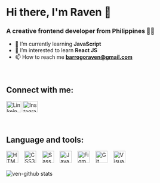 # Hi there, I'm Raven 👋

### A creative frontend developer from Philippines 👨‍💻

- 🌱 I’m currently learning **JavaScript**
- 👀 I’m interested to learn **React JS**
- 📫 How to reach me **barrogoraven@gmail.com**

<br/>

## Connect with me:

<a href="https://linkedin.com/in/raven-barrogo" target="blank"><img align="center" src="https://raw.githubusercontent.com/rahuldkjain/github-profile-readme-generator/master/src/images/icons/Social/linked-in-alt.svg" alt="Linkein" height="30" width="40" /></a>
<a href="https://instagram.com/ravenbarrogs" target="blank"><img align="center" src="https://raw.githubusercontent.com/rahuldkjain/github-profile-readme-generator/master/src/images/icons/Social/instagram.svg" alt="Instagram" height="30" width="40" /></a>

<br/>

## Language and tools:

<img width="32" src="https://cdn.jsdelivr.net/gh/devicons/devicon/icons/html5/html5-original.svg" alt="HTML5" />
&nbsp;&nbsp;
<img width="32" src="https://cdn.jsdelivr.net/gh/devicons/devicon/icons/css3/css3-original.svg" alt="CSS3" />
&nbsp;&nbsp;
<img width="32" src="https://cdn.jsdelivr.net/gh/devicons/devicon/icons/sass/sass-original.svg" alt="Sass" />
&nbsp;&nbsp;
<img width="32" src="https://cdn.jsdelivr.net/gh/devicons/devicon/icons/javascript/javascript-original.svg" alt="JavaScript" />
&nbsp;&nbsp;
<img width="32" src="https://cdn.jsdelivr.net/gh/devicons/devicon/icons/figma/figma-original.svg" alt="Figma" />
&nbsp;&nbsp;
<img width="32" src="https://cdn.jsdelivr.net/gh/devicons/devicon/icons/git/git-original.svg" alt="Git" />
&nbsp;&nbsp;
<img width="32" src="https://cdn.jsdelivr.net/gh/devicons/devicon/icons/vscode/vscode-original.svg" alt="Visual Studio Code" />

<br/>
<br/>

<img src="https://github-readme-stats.vercel.app/api?username=ven-github&show_icons=true&locale=en&hide_border=false&title_color=1E6B9E&icon_color=1E6B9E&bg_color=F8F9F9&text_color=17202A&border_color=0c1a25" alt="ven-github stats"/>
